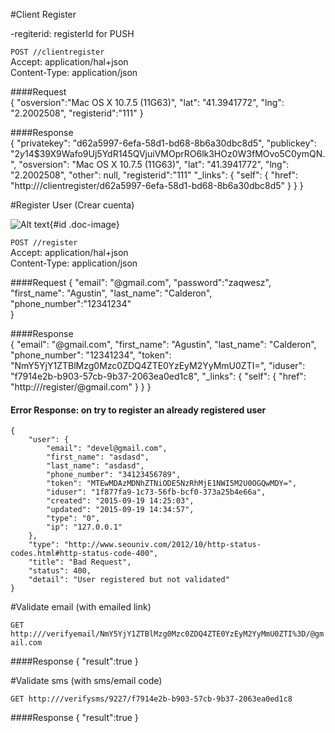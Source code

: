 #Client Register

 -regiterid: registerId for PUSH 
 
`POST //clientregister`  
Accept: application/hal+json  
Content-Type: application/json  

####Request   
	{
	    "osversion":"Mac OS X 10.7.5 (11G63)",
	  	"lat": "41.3941772",
	    "lng": "2.2002508",
	    "registerid":"111"
	} 
	
####Response  
	{
	    "privatekey": "d62a5997-6efa-58d1-bd68-8b6a30dbc8d5",
	    "publickey": "$2y$14$39X9Wafo9Uj5YdR145QVjuiVMOprRO6lk3HOz0W3fMOvo5C0ymQN.",
	    "osversion": "Mac OS X 10.7.5 (11G63)",
	    "lat": "41.3941772",
	    "lng": "2.2002508",
	    "other": null,
	    "registerid":"111"
	    "_links": {
	        "self": {
	            "href": "http:///clientregister/d62a5997-6efa-58d1-bd68-8b6a30dbc8d5"
	        }
	    }
	}


#Register User (Crear cuenta)

![Alt text](/assets/developer/api/user-register.png "User Register"){#id .doc-image}

`POST //register`  
Accept: application/hal+json  
Content-Type: application/json  

####Request 
	{
	    "email": "@gmail.com",
		"password":"zaqwesz",
	    "first_name": "Agustin",
	    "last_name": "Calderon",
	    "phone_number":"12341234"    
	}
	
####Response  
	{
	    "email": "@gmail.com",
	    "first_name": "Agustin",
	    "last_name": "Calderon",
	    "phone_number": "12341234",
	    "token": "NmY5YjY1ZTBlMzg0Mzc0ZDQ4ZTE0YzEyM2YyMmU0ZTI=",
	    "iduser": "f7914e2b-b903-57cb-9b37-2063ea0ed1c8",
	    "_links": {
	        "self": {
	            "href": "http:///register/@gmail.com"
	        }
	    }
	}

#### Error Response: on try to register an already registered user
	{
	    "user": {
	        "email": "devel@gmail.com",
	        "first_name": "asdasd",
	        "last_name": "asdasd",
	        "phone_number": "34123456789",
	        "token": "MTEwMDAzMDNhZTNiODE5NzRhMjE1NWI5M2U0OGQwMDY=",
	        "iduser": "1f877fa9-1c73-56fb-bcf0-373a25b4e66a",
	        "created": "2015-09-19 14:25:03",
	        "updated": "2015-09-19 14:34:57",
	        "type": "0",
	        "ip": "127.0.0.1"
	    },
	    "type": "http://www.seouniv.com/2012/10/http-status-codes.html#http-status-code-400",
	    "title": "Bad Request",
	    "status": 400,
	    "detail": "User registered but not validated"
	}

#Validate email (with emailed link)

`GET http:///verifyemail/NmY5YjY1ZTBlMzg0Mzc0ZDQ4ZTE0YzEyM2YyMmU0ZTI%3D/@gmail.com`

####Response
	{
		"result":true
	}

#Validate sms (with sms/email code)

`GET http:///verifysms/9227/f7914e2b-b903-57cb-9b37-2063ea0ed1c8`

####Response
	{
		"result":true
	}
	